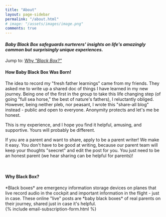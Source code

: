 ```yaml
---
title: "About"
layout: page-sidebar
permalink: "/about.html"
# image: "/assets/images/image.png"
comments: true
---
```

#### *Baby Black Box safeguards nurterers' insights on life's amazingly common but surprisingly unique experiences.*


<div class="mt-5 mb-5">Jump to: <a href="#whyblackbox">Why <i>"Black Box?"</i></a></div>


<h4 class="font-weight-bold spanborder text-capitalize d-inline-block" id="whyblackbox"><span>How Baby Black Box Was Born!</span></h4>

The idea to record my "fresh father learnings" came from my friends.  They asked me to write up a shared doc of things I have learned in my new journey.  Being one of the first in the group to take this life changing step (of going "full sea horse," the best of nature's fathers), I reluctantly obliged.  However, being neither pleb, nor peasant, I wrote this "share-all blog" instead - public and open to everyone.  Anonymity protects and let's me be honest.

This is my experience, and I hope you find it helpful, amusing, and supportive.  Yours will probably be different.  

If you are a parent and want to share, apply to be a parent writer!  We make it easy.  You don't have to be good at writing, because our parent team will keep your thoughts "seecret" and edit the post for you.  You just need to be an honest parent (we hear sharing can be helpful for parents)!

<br />

<h4 class="font-weight-bold spanborder text-capitalize d-inline-block" id="whyblackbox"><span>Why Black Box?</span></h4>
*Black boxes* are emergency information storage devices on planes that live record audio in the cockpit and important information in the flight - just in case.  These online "live" posts are *baby black boxes* of real parents on their journey, shared just in case it's helpful.

<br />
{% include email-subscription-form.html %}